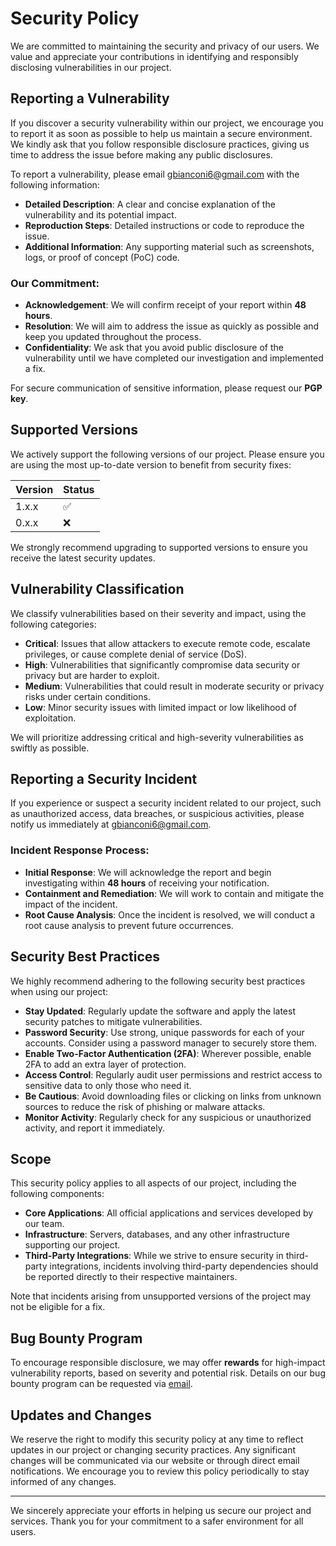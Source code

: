 # Security Policy

We are committed to maintaining the security and privacy of our users. We value and appreciate your contributions in
identifying and responsibly disclosing vulnerabilities in our project.

## Reporting a Vulnerability

If you discover a security vulnerability within our project, we encourage you to report it as soon as possible to help
us maintain a secure environment. We kindly ask that you follow responsible disclosure practices, giving us time to
address the issue before making any public disclosures.

To report a vulnerability, please email [gbianconi6@gmail.com](mailto:gbianconi6@gmail.com) with the following
information:

- **Detailed Description**: A clear and concise explanation of the vulnerability and its potential impact.
- **Reproduction Steps**: Detailed instructions or code to reproduce the issue.
- **Additional Information**: Any supporting material such as screenshots, logs, or proof of concept (PoC) code.

### Our Commitment:

- **Acknowledgement**: We will confirm receipt of your report within **48 hours**.
- **Resolution**: We will aim to address the issue as quickly as possible and keep you updated throughout the process.
- **Confidentiality**: We ask that you avoid public disclosure of the vulnerability until we have completed our
  investigation and implemented a fix.

For secure communication of sensitive information, please request our **PGP key**.

## Supported Versions

We actively support the following versions of our project. Please ensure you are using the most up-to-date version to
benefit from security fixes:

| Version | Status             |
|---------|--------------------|
| 1.x.x   | :white_check_mark: |
| 0.x.x   | :x:                |

We strongly recommend upgrading to supported versions to ensure you receive the latest security updates.

## Vulnerability Classification

We classify vulnerabilities based on their severity and impact, using the following categories:

- **Critical**: Issues that allow attackers to execute remote code, escalate privileges, or cause complete denial of
  service (DoS).
- **High**: Vulnerabilities that significantly compromise data security or privacy but are harder to exploit.
- **Medium**: Vulnerabilities that could result in moderate security or privacy risks under certain conditions.
- **Low**: Minor security issues with limited impact or low likelihood of exploitation.

We will prioritize addressing critical and high-severity vulnerabilities as swiftly as possible.

## Reporting a Security Incident

If you experience or suspect a security incident related to our project, such as unauthorized access, data breaches, or
suspicious activities, please notify us immediately at [gbianconi6@gmail.com](mailto:gbianconi6@gmail.com).

### Incident Response Process:

- **Initial Response**: We will acknowledge the report and begin investigating within **48 hours** of receiving your
  notification.
- **Containment and Remediation**: We will work to contain and mitigate the impact of the incident.
- **Root Cause Analysis**: Once the incident is resolved, we will conduct a root cause analysis to prevent future
  occurrences.

## Security Best Practices

We highly recommend adhering to the following security best practices when using our project:

- **Stay Updated**: Regularly update the software and apply the latest security patches to mitigate vulnerabilities.
- **Password Security**: Use strong, unique passwords for each of your accounts. Consider using a password manager to
  securely store them.
- **Enable Two-Factor Authentication (2FA)**: Wherever possible, enable 2FA to add an extra layer of protection.
- **Access Control**: Regularly audit user permissions and restrict access to sensitive data to only those who need it.
- **Be Cautious**: Avoid downloading files or clicking on links from unknown sources to reduce the risk of phishing or
  malware attacks.
- **Monitor Activity**: Regularly check for any suspicious or unauthorized activity, and report it immediately.

## Scope

This security policy applies to all aspects of our project, including the following components:

- **Core Applications**: All official applications and services developed by our team.
- **Infrastructure**: Servers, databases, and any other infrastructure supporting our project.
- **Third-Party Integrations**: While we strive to ensure security in third-party integrations, incidents involving
  third-party dependencies should be reported directly to their respective maintainers.

Note that incidents arising from unsupported versions of the project may not be eligible for a fix.

## Bug Bounty Program

To encourage responsible disclosure, we may offer **rewards** for high-impact vulnerability reports, based on severity
and potential risk. Details on our bug bounty program can be requested via [email](mailto:gbianconi6@gmail.com).

## Updates and Changes

We reserve the right to modify this security policy at any time to reflect updates in our project or changing security
practices. Any significant changes will be communicated via our website or through direct email notifications.
We encourage you to review this policy periodically to stay informed of any changes.

---

We sincerely appreciate your efforts in helping us secure our project and services. Thank you for your commitment to a
safer environment for all users.
